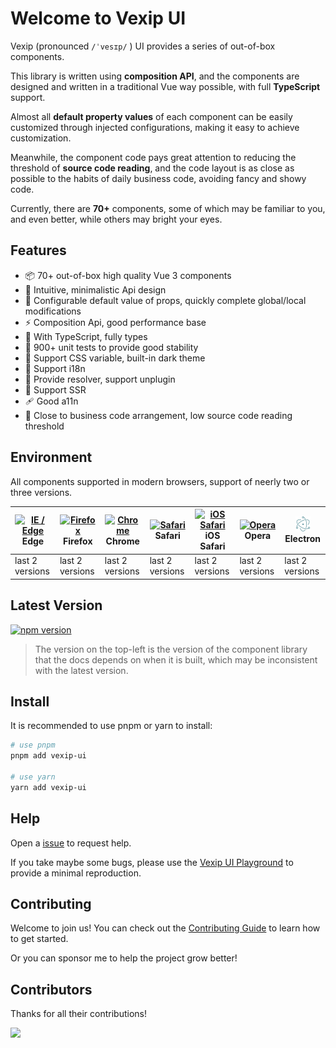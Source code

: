 # Welcome to Vexip UI

Vexip (pronounced `/ˈvesɪp/` <AudioButton src="/vexip-pron.wav"></AudioButton>) UI provides a series of out-of-box components.

This library is written using **composition API**, and the components are designed and written in a traditional Vue way possible, with full **TypeScript** support.

Almost all **default property values** of each component can be easily customized through injected configurations, making it easy to achieve customization.

Meanwhile, the component code pays great attention to reducing the threshold of **source code reading**, and the code layout is as close as possible to the habits of daily business code, avoiding fancy and showy code.

Currently, there are **70+** components, some of which may be familiar to you, and even better, while others may bright your eyes.

## Features

- 📦 70+ out-of-box high quality Vue 3 components
- 📐 Intuitive, minimalistic Api design
- 🔧 Configurable default value of props, quickly complete global/local modifications
- ⚡ Composition Api, good performance base
- 🔨 With TypeScript, fully types
- 💪 900+ unit tests to provide good stability
- 🎨 Support CSS variable, built-in dark theme
- 🚩 Support i18n
- 🛫 Provide resolver, support unplugin
- 🚤 Support SSR
- 🩹 Good a11n
- 👀 Close to business code arrangement, low source code reading threshold

## Environment

All components supported in modern browsers, support of neerly two or three versions.

| [<img src="https://raw.githubusercontent.com/alrra/browser-logos/master/src/edge/edge_48x48.png" alt="IE / Edge" width="24" height="24" />](http://godban.github.io/browsers-support-badges/)<br/>Edge | [<img src="https://raw.githubusercontent.com/alrra/browser-logos/master/src/firefox/firefox_48x48.png" alt="Firefox" width="24" height="24" />](http://godban.github.io/browsers-support-badges/)<br/>Firefox | [<img src="https://raw.githubusercontent.com/alrra/browser-logos/master/src/chrome/chrome_48x48.png" alt="Chrome" width="24" height="24" />](http://godban.github.io/browsers-support-badges/)<br/>Chrome | [<img src="https://raw.githubusercontent.com/alrra/browser-logos/master/src/safari/safari_48x48.png" alt="Safari" width="24" height="24" />](http://godban.github.io/browsers-support-badges/)<br/>Safari | [<img src="https://raw.githubusercontent.com/alrra/browser-logos/master/src/safari-ios/safari-ios_48x48.png" alt="iOS Safari" width="24" height="24" />](http://godban.github.io/browsers-support-badges/)<br/>iOS Safari | [<img src="https://raw.githubusercontent.com/alrra/browser-logos/master/src/opera/opera_48x48.png" alt="Opera" width="24" height="24" />](http://godban.github.io/browsers-support-badges/)<br/>Opera | [<img src="https://raw.githubusercontent.com/alrra/browser-logos/master/src/electron/electron_48x48.png" alt="Electron" width="24" height="24" />](http://godban.github.io/browsers-support-badges/)<br/>Electron |
| ------------------------------------------------------------------------------------------------------------------------------------------------------------------------------------------------------ | ------------------------------------------------------------------------------------------------------------------------------------------------------------------------------------------------------------- | --------------------------------------------------------------------------------------------------------------------------------------------------------------------------------------------------------- | --------------------------------------------------------------------------------------------------------------------------------------------------------------------------------------------------------- | ------------------------------------------------------------------------------------------------------------------------------------------------------------------------------------------------------------------------- | ----------------------------------------------------------------------------------------------------------------------------------------------------------------------------------------------------- | ----------------------------------------------------------------------------------------------------------------------------------------------------------------------------------------------------------------- |
| last 2 versions                                                                                                                                                                                        | last 2 versions                                                                                                                                                                                               | last 2 versions                                                                                                                                                                                           | last 2 versions                                                                                                                                                                                           | last 2 versions                                                                                                                                                                                                           | last 2 versions                                                                                                                                                                                       | last 2 versions                                                                                                                                                                                                   |

## Latest Version

<a href="https://www.npmjs.com/package/vexip-ui" target="_blank">
  <img src="https://img.shields.io/github/package-json/v/vexip-ui/vexip-ui" alt="npm version"/>
</a>

> The version on the top-left is the version of the component library that the docs depends on when it is built, which may be inconsistent with the latest version.

## Install

It is recommended to use pnpm or yarn to install:

```sh
# use pnpm
pnpm add vexip-ui

# use yarn
yarn add vexip-ui
```

## Help

Open a [issue](https://github.com/vexip-ui/vexip-ui/issues) to request help.

If you take maybe some bugs, please use the [Vexip UI Playground](https://playground.vexipui.com/) to provide a minimal reproduction.

## Contributing

Welcome to join us! You can check out the [Contributing Guide](https://github.com/vexip-ui/vexip-ui/blob/main/CONTRIBUTING.md) to learn how to get started.

Or you can sponsor me to help the project grow better!

## Contributors

Thanks for all their contributions!

<a href="https://github.com/vexip-ui/vexip-ui/graphs/contributors">
  <img src="https://contrib.rocks/image?repo=vexip-ui/vexip-ui" />
</a>

